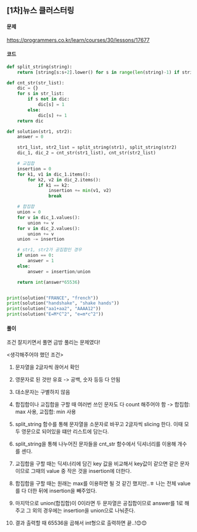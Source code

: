 ## [1차]뉴스 클러스터링

#### 문제
https://programmers.co.kr/learn/courses/30/lessons/17677


#### 코드
```python
def split_string(string):
    return [string[s:s+2].lower() for s in range(len(string)-1) if string[s:s+2].isalpha()]

def cnt_str(str_list):
    dic = {}
    for s in str_list:
        if s not in dic:
            dic[s] = 1
        else:
            dic[s] += 1
    return dic

def solution(str1, str2):
    answer = 0

    str1_list, str2_list = split_string(str1), split_string(str2)
    dic_1, dic_2 = cnt_str(str1_list), cnt_str(str2_list)

    # 교집합
    insertion = 0
    for k1, v1 in dic_1.items():
        for k2, v2 in dic_2.items():
            if k1 == k2:
                insertion += min(v1, v2)
                break

    # 합집합
    union = 0
    for v in dic_1.values():
        union += v
    for v in dic_2.values():
        union += v
    union -= insertion

    # str1, str2가 공집합인 경우
    if union == 0:
        answer = 1
    else:
        answer = insertion/union

    return int(answer*65536)


print(solution("FRANCE", "french"))
print(solution("handshake", "shake hands"))
print(solution("aa1+aa2", "AAAA12"))
print(solution("E=M*C^2", "e=m*c^2"))
```

#### 풀이

조건 잘지키면서 풀면 금방 풀리는 문제였다!

<생각해주어야 했던 조건>
1. 문자열을 2글자씩 끊어서 확인
2. 영문자로 된 것만 유효 -> 공백, 숫자 등등 다 안됨
3. 대소문자는 구별하지 않음
4. 합집합이나 교집합을 구할 때 여러번 쓰인 문자도 다 count 해주어야 함 -> 합집합: max 사용, 교집합: min 사용

1. split_string 함수를 통해 문자열을 소문자로 바꾸고 2글자씩 slicing 한다. 이때 모두 영문으로 되어있을 떄만 리스트에 담는다.
2. split_string을 통해 나누어진 문자들을 cnt_str 함수에서 딕셔너리를 이용해 개수를 센다.
3. 교집합을 구할 때는 딕셔너리에 담긴 key 값을 비교해서 key값이 같으면 같은 문자이므로 그때의 value 중 작은 것을 insertion에 더한다.
4. 합집합을 구할 때는 원래는 max를 이용하면 될 것 같긴 했지만..ㅎ 나는 전체 value를 다 더한 뒤에 insertion을 빼주었다.
5. 마지막으로 union(합집합)이 0이라면 두 문자열은 공집합이므로 answer를 1로 해주고 그 외의 경우에는 insertion을 union으로 나눠준다.
6. 결과 출력할 때 65536을 곱해서 int형으로 출력하면 끝..!😊😊
